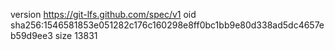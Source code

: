 version https://git-lfs.github.com/spec/v1
oid sha256:1546581853e051282c176c160298e8ff0bc1bb9e80d338ad5dc4657eb59d9ee3
size 13831

